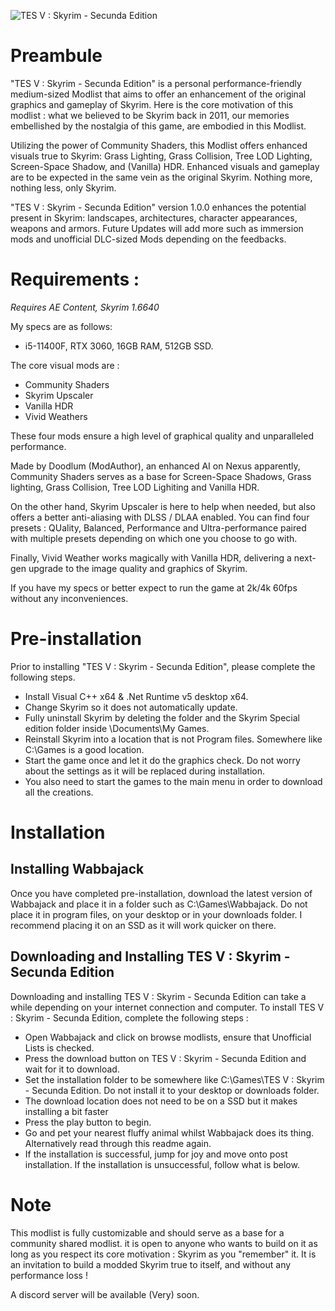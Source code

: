 ![TES V : Skyrim - Secunda Edition](https://i.postimg.cc/pVCGt6gB/Couverture.png)



# Preambule

"TES V : Skyrim - Secunda Edition" is a personal performance-friendly medium-sized Modlist that aims to offer an enhancement of the original graphics and gameplay of Skyrim. Here is the core motivation of this modlist : what we believed to be Skyrim back in 2011, our memories embellished by the nostalgia of this game, are embodied in this Modlist. 

Utilizing the power of Community Shaders, this Modlist offers enhanced visuals true to Skyrim: Grass Lighting, Grass Collision, Tree LOD Lighting, Screen-Space Shadow, and (Vanilla) HDR. Enhanced visuals and gameplay are to be expected in the same vein as the original Skyrim. Nothing more, nothing less, only Skyrim.

"TES V : Skyrim - Secunda Edition" version 1.0.0 enhances the potential present in Skyrim: landscapes, architectures, character appearances, weapons and armors. Future Updates will add more such as immersion mods and unofficial DLC-sized Mods depending on the feedbacks. 



# Requirements : 
_Requires AE Content, Skyrim 1.6640_

My specs are as follows: 
* i5-11400F, RTX 3060, 16GB RAM, 512GB SSD. 

The core visual mods are : 

* Community Shaders
* Skyrim Upscaler
* Vanilla HDR
* Vivid Weathers
 
These four mods ensure a high level of graphical quality and unparalleled performance. 

Made by Doodlum (ModAuthor), an enhanced AI on Nexus apparently, Community Shaders serves as a base for Screen-Space Shadows, Grass lighting, Grass Collision, Tree LOD Lighiting and Vanilla HDR.  

On the other hand, Skyrim Upscaler is here to help when needed, but also offers a better anti-aliasing with DLSS / DLAA enabled. You can find four presets : QUality, Balanced, Performance and Ultra-performance paired with multiple presets depending on which one you choose to go with.

Finally, Vivid Weather works magically with Vanilla HDR, delivering a next-gen upgrade to the image quality and graphics of Skyrim.

If you have my specs or better expect to run the game at 2k/4k 60fps without any inconveniences.

# Pre-installation 

Prior to installing "TES V : Skyrim - Secunda Edition", please complete the following steps.

* Install Visual C++ x64 & .Net Runtime v5 desktop x64.
* Change Skyrim so it does not automatically update.
* Fully uninstall Skyrim by deleting the folder and the Skyrim Special edition folder inside \Documents\My Games.
* Reinstall Skyrim into a location that is not Program files. Somewhere like C:\Games is a good location.
* Start the game once and let it do the graphics check. Do not worry about the settings as it will be replaced during installation.
* You also need to start the games to the main menu in order to download all the creations.

# Installation 

## Installing Wabbajack

Once you have completed pre-installation, download the latest version of Wabbajack and place it in a folder such as C:\Games\Wabbajack. Do not place it in program files, on your desktop or in your downloads folder. I recommend placing it on an SSD as it will work quicker on there.

## Downloading and Installing TES V : Skyrim - Secunda Edition

Downloading and installing TES V : Skyrim - Secunda Edition can take a while depending on your internet connection and computer. To install TES V : Skyrim - Secunda Edition, complete the following steps :

* Open Wabbajack and click on browse modlists, ensure that Unofficial Lists is checked.
* Press the download button on TES V : Skyrim - Secunda Edition and wait for it to download.
* Set the installation folder to be somewhere like C:\Games\TES V : Skyrim - Secunda Edition. Do not install it to your desktop or downloads folder.
* The download location does not need to be on a SSD but it makes installing a bit faster
* Press the play button to begin.
* Go and pet your nearest fluffy animal whilst Wabbajack does its thing. Alternatively read through this readme again.
* If the installation is successful, jump for joy and move onto post installation. If the installation is unsuccessful, follow what is below.

# Note 

This modlist is fully customizable and should serve as a base for a community shared modlist. it is open to anyone who wants to build on it as long as you respect its core motivation : Skyrim as you "remember" it. It is an invitation to build a modded Skyrim true to itself, and without any performance loss !

A discord server will be available (Very) soon.

